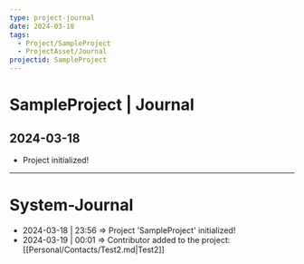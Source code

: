 ```yaml
---
type: project-journal
date: 2024-03-18
tags:
  - Project/SampleProject
  - ProjectAsset/Journal
projectid: SampleProject
---
```

# SampleProject | Journal

## 2024-03-18

- Project initialized!



---

# System-Journal

- 2024-03-18 | 23:56 => Project 'SampleProject' initialized!
- 2024-03-19 | 00:01 => Contributor added to the project: [[Personal/Contacts/Test2.md|Test2]]